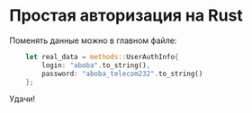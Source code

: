 # Простая авторизация на Rust

Поменять данные можно в главном файле:
```rust
    let real_data = methods::UserAuthInfo{
        login: "aboba".to_string(),
        password: "aboba_telecom232".to_string()
    };
```

Удачи!